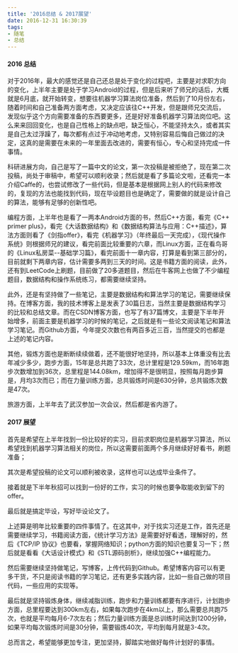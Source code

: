 ```yaml
---
title: '2016总结 & 2017展望'
date: 2016-12-31 16:30:39
tags:
- 随笔
- 总结
---
```


#### 2016 总结

对于2016年，最大的感觉还是自己还总是处于变化的过程吧，主要是对求职方向的变化，上半年主要是处于学习Android的过程，但是后来听了师兄的话后，大概就是6月底，就开始转变，想要往机器学习算法岗位准备，然后到了10月份左右，随着时间和自己准备两方面考虑，又决定应该往C++开发，但是跟师兄交流后，发现似乎这个方向需要准备的东西要更多，还是好好准备机器学习算法岗位吧。这么来来回回变化，也是自己性格上的缺点吧，缺乏恒心，不能坚持太久，或者其实是自己太过浮躁了，每次都有点过于冲动地考虑，又特别容易后悔自己做过的决定，这真的是需要在未来的一年里面去改进的，需要有恒心，专心和坚持完成一件事情。

科研进展方向，自己是写了一篇中文的论文，第一次投稿是被拒绝了，现在第二次投稿，尚处于审稿中，希望可以顺利收录；然后就是看了多篇论文啦，还看完一本介绍Caffe的，也尝试修改了一些代码，但是基本是根据网上别人的代码来修改的，复现的方法也能找到代码，现在毕设题目也是确定了，需要做的就是设计自己的算法，能够有足够的创新性吧。

编程方面，上半年也是看了一两本Android方面的书，然后C++方面，看完《C++ primer plus》，看完《大话数据结构》和《数据结构算法与应用：C++描述》，算法方面则看了《剑指offer》，看完《机器学习》（年终最后一天完成），《现代操作系统》则根据师兄的建议，看完前面比较重要的六章，而Linux方面，正在看鸟哥的《Linux私房菜--基础学习篇》，看完前面十一章内容，打算是看到第三部分的，目前就剩下两章内容，估计需要多两到三天的时间。这是书籍方面的阅读，此外，还有到LeetCode上刷题，目前做了20多道题目，然后在牛客网上也做了不少编程题目，数据结构和操作系统练习，都需要继续坚持。

此外，还是有坚持做了一些笔记，主要是数据结构和算法学习的笔记，需要继续保持。在博客方面，我的技术博客上是发表了30篇日志，当然主要是数据结构学习的比较和总结文章。而在CSDN博客方面，也写了有37篇博文，主要是下半年开始增多，前面主要是机器学习的时候的笔记，之后就是有一些论文阅读笔记和算法学习笔记。而Github方面，今年提交次数也有两百多近三百，当然提交的也都是上述的笔记内容。

其他，锻炼方面也是断断续续做着，还不能很好地坚持，所以基本上体重没有比去年减少多少，跑步方面，15年是总共跑了33次，总计里程是129.59km，而16年跑步次数增加到36次，总里程是144.08km，增加得不是很明显，按照每月跑步算是，月均3次而已；而在力量训练方面，总共锻炼时间是630分钟，总共锻炼次数是47次。

旅游方面，上半年去了武汉参加一次会议，然后都是省内游了。

#### 2017 展望

首先是希望在上半年找到一份比较好的实习，目前求职岗位是机器学习算法，所以希望找到机器学习算法相关的岗位，所以这需要前面两个多月继续好好看书，刷题准备；

其次是希望投稿的论文可以顺利被收录，这样也可以达成毕业条件了。

接着就是下半年秋招可以找到一份好的工作，实习的时候也要争取能收到留下的offer。

最后就是搞定毕设，写好毕设论文了。

上述算是明年比较重要的四件事情了。在这其中，对于找实习还是工作，首先还是需要继续学习，书籍阅读方面，《统计学习方法》是需要好好看透，理解好的，然后《TCP/IP 协议》也要看，掌握网络知识；python方面的知识也要复习一下；然后就是看看《大话设计模式》和《STL源码剖析》，继续加强C++编程能力。

然后需要继续坚持做笔记，写博客，上传代码到Github。希望博客内容可以有更多干货，不只是阅读书籍的学习笔记，还有更多实践内容，比如一些自己做的项目代码，一些应用的实现等。

最后就是坚持锻炼身体，继续减脂训练，跑步和力量训练都要有序进行，计划跑步方面，总里程要达到300km左右，如果每次跑步在4km以上，那么需要总共跑75次，也就是平均每月6-7次左右；然后力量训练方面是总训练时间达到1200分钟，如果平均每次锻炼时间是30分钟，需要锻炼40次，平均到每月就是3-4次。

总而言之，希望能够更加专注，更加坚持，脚踏实地做好每件计划好的事情。